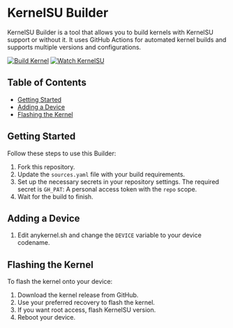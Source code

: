 # KernelSU Builder

KernelSU Builder is a tool that allows you to build kernels with KernelSU support or without it. It uses GitHub Actions for automated kernel builds and supports multiple versions and configurations.

[![Build Kernel](https://github.com/HowWof/KernelSU_Builder_Nashc/actions/workflows/build_kernel.yml/badge.svg)](https://github.com/HowWof/KernelSU_Builder_Nashc/actions/workflows/build_kernel.yml)
[![Watch KernelSU](https://github.com/HowWof/KernelSU_Builder_Nashc/actions/workflows/watch_ksu.yml/badge.svg)](https://github.com/HowWof/KernelSU_Builder_Nashc/actions/workflows/watch_ksu.yml)

## Table of Contents
- [Getting Started](#getting-started)
- [Adding a Device](#adding-a-device)
- [Flashing the Kernel](#flashing-the-kernel)

## Getting Started

Follow these steps to use this Builder:

1. Fork this repository.
2. Update the `sources.yaml` file with your build requirements.
3. Set up the necessary secrets in your repository settings. The required secret is `GH_PAT`: A personal access token with the `repo` scope.
4. Wait for the build to finish.

## Adding a Device

1. Edit anykernel.sh and change the `DEVICE` variable to your device codename.

## Flashing the Kernel

To flash the kernel onto your device:

1. Download the kernel release from GitHub.
2. Use your preferred recovery to flash the kernel.
3. If you want root access, flash KernelSU version.
4. Reboot your device.
